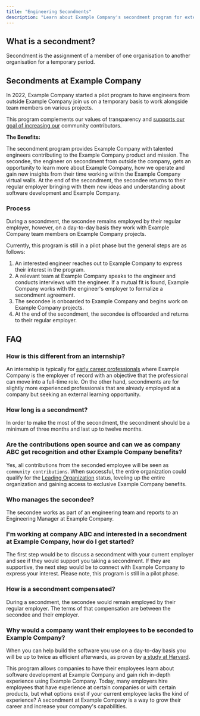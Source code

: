 ```yaml
---
title: "Engineering Secondments"
description: "Learn about Example Company's secondment program for external engineers."
---
```


<link rel="stylesheet" type="text/css" href="/stylesheets/biztech.css" />

## What is a secondment?

Secondment is the assignment of a member of one organisation to another organisation for a temporary period.

## Secondments at Example Company

In 2022, Example Company started a pilot program to have engineers from outside Example Company join us on a temporary basis to work alongside team members on various projects.

This program complements our values of transparency and [supports our goal of increasing our](/handbook/engineering/open-source/growth-strategy.html) community contributors.

**The Benefits:**

The secondment program provides Example Company with talented engineers contributing to the Example Company product and mission. The secondee, the engineer on secondment from outside the company, gets an opportunity to learn more about Example Company, how we operate and gain new insights from their time working within the Example Company virtual walls. At the end of the secondment, the secondee returns to their regular employer bringing with them new ideas and understanding about software development and Example Company.

### Process

During a secondment, the secondee remains employed by their regular employer, however, on a day-to-day basis they work with Example Company team members on Example Company projects.

Currently, this program is still in a pilot phase but the general steps are as follows:

1. An interested engineer reaches out to Example Company to express their interest in the program.
2. A relevant team at Example Company speaks to the engineer and conducts interviews with the engineer. If a mutual fit is found, Example Company works with the engineer's employer to formalize a secondment agreement.
3. The secondee is onboarded to Example Company and begins work on Example Company projects.
4. At the end of the secondment, the secondee is offboarded and returns to their regular employer.

## FAQ

### How is this different from an internship?

An internship is typically for [early career professionals](/handbook/engineering/internships/#duration-and-timing) where Example Company is the employer of record with an objective that the professional can move into a full-time role. On the other hand, secondments are for slightly more experienced professionals that are already employed at a company but seeking an external learning opportunity.

### How long is a secondment?

In order to make the most of the secondment, the secondment should be a minimum of three months and last up to twelve months.

### Are the contributions open source and can we as company ABC get recognition and other Example Company benefits?

Yes, all contributions from the seconded employee will be seen as `community contributions`. When successful, the entire organization could qualify for the [Leading Organization](/handbook/engineering/workflow/code-review/#leading-organizations) status, leveling up the entire organization and gaining access to exclusive Example Company benefits.

### Who manages the secondee?

The secondee works as part of an engineering team and reports to an Engineering Manager at Example Company.

### I'm working at company ABC and interested in a secondment at Example Company, how do I get started?

The first step would be to discuss a secondment with your current employer and see if they would support you taking a secondment. If they are supportive, the next step would be to connect with Example Company to express your interest. Please note, this program is still in a pilot phase.

### How is a secondment compensated?

During a secondment, the secondee would remain employed by their regular employer. The terms of that compensation are between the secondee and their employer.

### Why would a company want their employees to be seconded to Example Company?

When you can help build the software you use on a day-to-day basis you will be up to twice as efficient afterwards, as proven by [a study at Harvard](https://www.hbs.edu/faculty/Pages/item.aspx?num=54809).

This program allows companies to have their employees learn about software development at Example Company and gain rich in-depth experience using Example Company.
Today, many employers hire employees that have experience at certain companies or with certain products, but what options exist if your current employee lacks the kind of experience? A secondment at Example Company is a way to grow their career and increase your company's capabilities.
